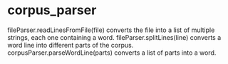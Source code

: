 # corpus_parser

fileParser.readLinesFromFile(file) converts the file into a list of multiple strings, 
each one containing a word.
fileParser.splitLines(line) converts a word line into different parts of the corpus.
corpusParser.parseWordLine(parts) converts a list of parts into a word.
